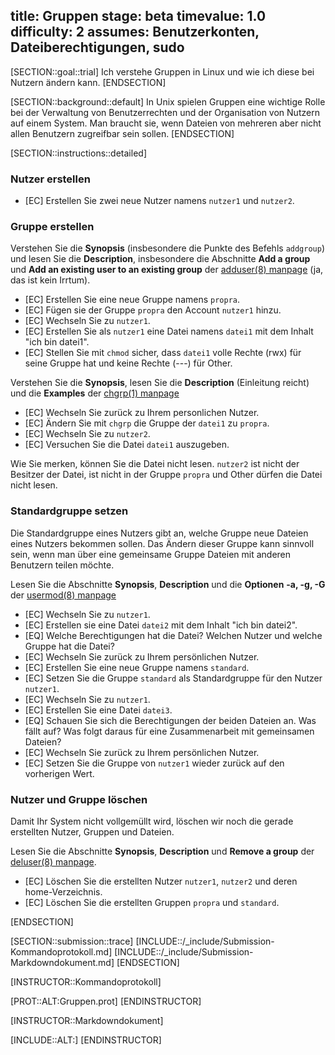 title: Gruppen
stage: beta
timevalue: 1.0
difficulty: 2
assumes: Benutzerkonten, Dateiberechtigungen, sudo
---

[SECTION::goal::trial]
Ich verstehe Gruppen in Linux und wie ich diese bei Nutzern ändern kann.
[ENDSECTION]

[SECTION::background::default]
In Unix spielen Gruppen eine wichtige Rolle bei der Verwaltung von Benutzerrechten und der 
Organisation von Nutzern auf einem System.
Man braucht sie, wenn Dateien von mehreren aber nicht allen Benutzern zugreifbar sein sollen.
[ENDSECTION]

[SECTION::instructions::detailed]
### Nutzer erstellen

- [EC] Erstellen Sie zwei neue Nutzer namens `nutzer1` und `nutzer2`.

### Gruppe erstellen

Verstehen Sie die **Synopsis** (insbesondere die Punkte des Befehls `addgroup`) und lesen Sie die 
**Description**, insbesondere die Abschnitte **Add a group** und 
**Add an existing user to an existing group** der 
[adduser(8) manpage](https://manpages.debian.org/bookworm/adduser/adduser.8.en.html) 
(ja, das ist kein Irrtum).

- [EC] Erstellen Sie eine neue Gruppe namens `propra`.
- [EC] Fügen sie der Gruppe `propra` den Account `nutzer1` hinzu.
- [EC] Wechseln Sie zu `nutzer1`.
- [EC] Erstellen Sie als `nutzer1` eine Datei namens `datei1` mit dem Inhalt "ich bin datei1".
- [EC] Stellen Sie mit `chmod` sicher, dass `datei1` volle Rechte (rwx) für seine Gruppe hat
  und keine Rechte (---) für Other.

Verstehen Sie die **Synopsis**, lesen Sie die **Description** (Einleitung reicht) und die **Examples** der
[chgrp(1) manpage](https://linux.die.net/man/1/chgrp)

- [EC] Wechseln Sie zurück zu Ihrem personlichen Nutzer.
- [EC] Ändern Sie mit `chgrp` die Gruppe der `datei1` zu `propra`.
- [EC] Wechseln Sie zu `nutzer2`.
- [EC] Versuchen Sie die Datei `datei1` auszugeben.

Wie Sie merken, können Sie die Datei nicht lesen. `nutzer2` ist nicht der Besitzer der Datei, 
ist nicht in der Gruppe `propra` und Other dürfen die Datei nicht lesen.

### Standardgruppe setzen

Die Standardgruppe eines Nutzers gibt an, welche Gruppe neue Dateien eines Nutzers bekommen sollen.
Das Ändern dieser Gruppe kann sinnvoll sein, 
wenn man über eine gemeinsame Gruppe Dateien mit anderen Benutzern teilen möchte.

Lesen Sie die Abschnitte **Synopsis**, **Description** und die **Optionen** **-a, -g, -G** der 
[usermod(8) manpage](https://linux.die.net/man/8/usermod)

- [EC] Wechseln Sie zu `nutzer1`.
- [EC] Erstellen sie eine Datei `datei2` mit dem Inhalt "ich bin datei2".
- [EQ] Welche Berechtigungen hat die Datei? Welchen Nutzer und welche Gruppe hat die Datei?
- [EC] Wechseln Sie zurück zu Ihrem persönlichen Nutzer.
- [EC] Erstellen Sie eine neue Gruppe namens `standard`. 
- [EC] Setzen Sie die Gruppe `standard` als Standardgruppe für den Nutzer `nutzer1`.
- [EC] Wechseln Sie zu `nutzer1`.
- [EC] Erstellen Sie eine Datei `datei3`.
- [EQ] Schauen Sie sich die Berechtigungen der beiden Dateien an. Was fällt auf? 
  Was folgt daraus für eine Zusammenarbeit mit gemeinsamen Dateien?
- [EC] Wechseln Sie zurück zu Ihrem persönlichen Nutzer.
- [EC] Setzen Sie die Gruppe von `nutzer1` wieder zurück auf den vorherigen Wert.

### Nutzer und Gruppe löschen

Damit Ihr System nicht vollgemüllt wird, löschen wir noch die gerade erstellten Nutzer, Gruppen und Dateien.

Lesen Sie die Abschnitte **Synopsis**, **Description** und **Remove a group** der 
[deluser(8) manpage](https://manpages.debian.org/bookworm/adduser/deluser.8.en.html).

- [EC] Löschen Sie die erstellten Nutzer `nutzer1`, `nutzer2` und deren home-Verzeichnis.
- [EC] Löschen Sie die erstellten Gruppen `propra` und `standard`.

[ENDSECTION]

[SECTION::submission::trace]
[INCLUDE::/_include/Submission-Kommandoprotokoll.md]
[INCLUDE::/_include/Submission-Markdowndokument.md]
[ENDSECTION]

[INSTRUCTOR::Kommandoprotokoll]

[PROT::ALT:Gruppen.prot]
[ENDINSTRUCTOR]

[INSTRUCTOR::Markdowndokument]

[INCLUDE::ALT:]
[ENDINSTRUCTOR]
